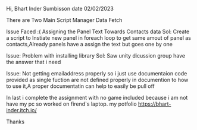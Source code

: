 Hi,
Bhart Inder
Sumbisson date 02/02/2023

There are Two Main Script 
Manager 
Data Fetch


Issue Faced :(
Assigning the Panel Text Towards Contacts data 
Sol:
Create a script to Instiate new panel in foreach loop to get same amout of panel as contacts,Already panels have a assign the text but goes one by one 

Issue:
Problem with installing library
Sol:
Saw unity dicussion group have the answer that i need

Issue:
Not getting emailaddress properly so i just use documentaion code provided 
as single fuction are not defined properly in documention to how to use it,A proper documentatin can help to easily be pull off

In last i complete the assignment with no game included because i am not have my pc so worked on firend`s laptop.
my potfolio 
https://bhart-inder.itch.io/

Thanks
